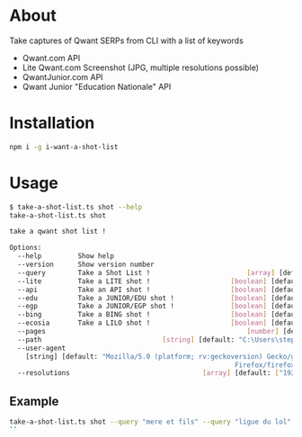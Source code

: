 # About

Take captures of Qwant SERPs from CLI with a list of keywords

* Qwant.com API
* Lite Qwant.com Screenshot (JPG, multiple resolutions possible)
* QwantJunior.com API
* Qwant Junior "Education Nationale" API

# Installation

```bash
npm i -g i-want-a-shot-list
```

# Usage

```bash
$ take-a-shot-list.ts shot --help
take-a-shot-list.ts shot

take a qwant shot list !

Options:
  --help         Show help                                             [boolean]
  --version      Show version number                                   [boolean]
  --query        Take a Shot List !                        [array] [default: []]
  --lite         Take a LITE shot !                    [boolean] [default: true]
  --api          Take an API shot !                    [boolean] [default: true]
  --edu          Take a JUNIOR/EDU shot !              [boolean] [default: true]
  --egp          Take a JUNIOR/EGP shot !              [boolean] [default: true]
  --bing         Take a BING shot !                    [boolean] [default: true]
  --ecosia       Take a LILO shot !                    [boolean] [default: true]
  --pages                                                  [number] [default: 4]
  --path                              [string] [default: "C:\Users\steph\tests"]
  --user-agent
    [string] [default: "Mozilla/5.0 (platform; rv:geckoversion) Gecko/geckotrail
                                                        Firefox/firefoxversion"]
  --resolutions                                 [array] [default: ["1920x1080"]]
```

## Example

```bash
take-a-shot-list.ts shot --query "mere et fils" --query "ligue du lol"
``
